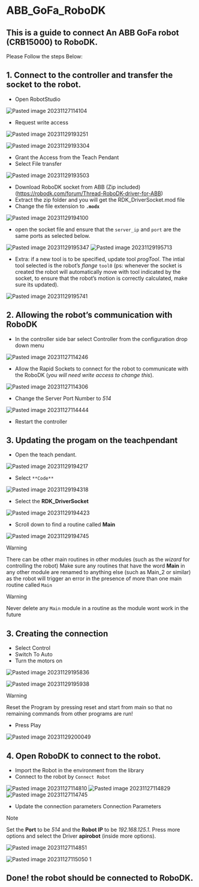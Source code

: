 # ABB_GoFa_RoboDK
## This is a guide to connect An ABB GoFa robot (CRB15000) to RoboDK.

Please Follow the steps Below:

## 1. Connect to the controller and transfer the socket to the robot.
- Open RobotStudio

![Pasted image 20231127114104](https://github.com/NooRetic/ABB_GoFa_RoboDK/assets/105431271/b31b962f-2f79-4260-a8a1-69b3077f248b)


- Request write access

![Pasted image 20231129193251](https://github.com/NooRetic/ABB_GoFa_RoboDK/assets/105431271/8acbbff1-63c7-4df2-8865-b670ebb65bef)

![Pasted image 20231129193304](https://github.com/NooRetic/ABB_GoFa_RoboDK/assets/105431271/8cad3f3f-db5c-4686-8d49-c6b013fd36e8)

- Grant the Access from the Teach Pendant
- Select File transfer

![Pasted image 20231129193503](https://github.com/NooRetic/ABB_GoFa_RoboDK/assets/105431271/2f404752-3b47-4e62-b60a-fbbd24d64b4a)


- Download RoboDK socket from ABB (Zip included) (https://robodk.com/forum/Thread-RoboDK-driver-for-ABB)
- Extract the zip folder and you will get the RDK_DriverSocket.mod file 
- Change the file extension to **`.modx`**

![Pasted image 20231129194100](https://github.com/NooRetic/ABB_GoFa_RoboDK/assets/105431271/c2730c36-b638-48cc-a8f7-1ac22a1a7f54)

- open the socket file and ensure that the  `server_ip` and `port` are the same ports as selected below. 

![Pasted image 20231129195347](https://github.com/NooRetic/ABB_GoFa_RoboDK/assets/105431271/7893ec37-ff1f-4f88-b1ea-d68560f2b4c3)
![Pasted image 20231129195713](https://github.com/NooRetic/ABB_GoFa_RoboDK/assets/105431271/c9d9fdeb-2681-4a2a-82fb-9aac7a7ec340)

- Extra: if a new tool is to be specified, update tool *progTool*. The intial tool selected is the robot’s *flange* `tool0` (ps: whenever the socket is created the robot will automatically move with tool indicated by the socket, to ensure that the robot’s motion is correctly calculated, make sure its updated).

![Pasted image 20231129195741](https://github.com/NooRetic/ABB_GoFa_RoboDK/assets/105431271/c7ce0c33-38b0-4a6e-a8e8-33243e7b7c3f)

## 2. Allowing the robot’s communication with RoboDK

- In the controller side bar select Controller from the configuration drop down menu

![Pasted image 20231127114246](https://github.com/NooRetic/ABB_GoFa_RoboDK/assets/105431271/a9cc3a04-c56e-4f68-9001-cfde353e7e9c)

- Allow the Rapid Sockets to connect for the robot to communicate with the RoboDK (*you will need write access to change this*).

![Pasted image 20231127114306](https://github.com/NooRetic/ABB_GoFa_RoboDK/assets/105431271/617fa478-0152-4f05-ba54-728ec70884f2)

- Change the Server Port Number to *514*

![Pasted image 20231127114444](https://github.com/NooRetic/ABB_GoFa_RoboDK/assets/105431271/0cdde9b0-bbdf-4d82-af8d-dcce178f8f04)

-  Restart the controller

## 3. Updating the progam on the teachpendant
- Open the teach pendant.

![Pasted image 20231129194217](https://github.com/NooRetic/ABB_GoFa_RoboDK/assets/105431271/f10a97e3-da98-435b-bd89-133a4e20f5b2)

- Select `**Code**`

![Pasted image 20231129194318](https://github.com/NooRetic/ABB_GoFa_RoboDK/assets/105431271/351c82ee-4231-400e-9afd-151b0bb59369)

- Select the **RDK_DriverSocket**

![Pasted image 20231129194423](https://github.com/NooRetic/ABB_GoFa_RoboDK/assets/105431271/a1836cc5-1701-48cc-bad3-ec310eb41daf)

- Scroll down to find a routine called **Main** 

![Pasted image 20231129194745](https://github.com/NooRetic/ABB_GoFa_RoboDK/assets/105431271/3b06b639-f8f0-4c9b-a12c-523600e17c64)

>[!Warning]
> There can be other main routines in other modules (such as the *wizard* for controlling the robot) Make sure any routines that have the word **Main** in any other module are renamed to anything else (such as Main_2 or similar) as the robot will trigger an error in the presence of more than one main routine called `Main`

>[!Warning]
> Never delete any `Main` module in a routine as the module wont work in the future

## 3. Creating the connection
- Select Control 
- Switch To Auto
- Turn the motors on

![Pasted image 20231129195836](https://github.com/NooRetic/ABB_GoFa_RoboDK/assets/105431271/3b978239-3928-4c41-880c-b6d53b436f0e)

![Pasted image 20231129195938](https://github.com/NooRetic/ABB_GoFa_RoboDK/assets/105431271/27f57f57-ceea-4878-87a0-c0ea7c352de9)

>[!Warning]
>Reset the Program by pressing reset and start from main so that no remaining commands from other programs are run!

- Press Play
  
![Pasted image 20231129200049](https://github.com/NooRetic/ABB_GoFa_RoboDK/assets/105431271/02c89daa-623c-4f90-8297-382678a9999a)

## 4. Open RoboDK to connect to the robot.
- Import the Robot in the environment from the library
- Connect to the robot by `Connect Robot`

![Pasted image 20231127114810](https://github.com/NooRetic/ABB_GoFa_RoboDK/assets/105431271/865939f5-4c9f-46be-bb19-3897e9846909)
![Pasted image 20231127114829](https://github.com/NooRetic/ABB_GoFa_RoboDK/assets/105431271/5c562ef6-7169-47bc-b357-44e5b17e7f98)
![Pasted image 20231127114745](https://github.com/NooRetic/ABB_GoFa_RoboDK/assets/105431271/28ca98b3-e111-40fe-8b1d-f80d1ad4e7ac)

- Update the connection parameters Connection Parameters

>[!Note]
>Set the **Port** to be *514* and the **Robot IP** to be *192.168.125.1*.  Press more options  and select the Driver **apirobot** (inside more options). 

![Pasted image 20231127114851](https://github.com/NooRetic/ABB_GoFa_RoboDK/assets/105431271/709cef97-2177-4a62-8bcd-937fc3c6f117)

![Pasted image 20231127115050 1](https://github.com/NooRetic/ABB_GoFa_RoboDK/assets/105431271/43258a85-cd1e-465f-92b8-9bbc03296980)

## Done! the robot should be connected to RoboDK.





